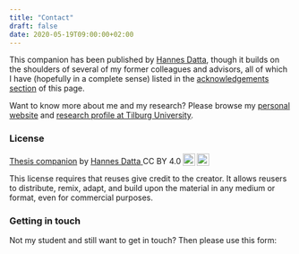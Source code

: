 ```yaml
---
title: "Contact"
draft: false
date: 2020-05-19T09:00:00+02:00
---
```


This companion has been published by [Hannes Datta](https://hannesdatta.com),
though it builds on the shoulders of several of my
former colleagues and advisors, all of which
I have (hopefully in a complete sense) listed in
the [acknowledgements section](acknowledgements) of this page.

Want to know more about me and my research? Please browse my [personal website](https://hannesdatta.com) and [research profile at Tilburg University](https://tiu.nu/datta).

<!--Submit the form and confirm your email address at [Formspree](https://formspree.io/).-->

### License

<p xmlns:dct="http://purl.org/dc/terms/" xmlns:cc="http://creativecommons.org/ns#" class="license-text"><a rel="cc:attributionURL" href="https://thesis.hannesdatta.com"><span rel="dct:title">Thesis companion</span></a> by <a rel="cc:attributionURL" href="https://hannesdatta.com"><span rel="cc:attributionName">Hannes Datta</span> </a>CC BY 4.0<a href="https://creativecommons.org/licenses/by/4.0"><img style="height:22px!important;margin-left: 3px;vertical-align:text-bottom;" src="https://search.creativecommons.org/static/img/cc_icon.svg" /><img  style="height:22px!important;margin-left: 3px;vertical-align:text-bottom;" src="https://search.creativecommons.org/static/img/cc-by_icon.svg" /></a></p>

This license requires that reuses give credit to the creator. It allows reusers to distribute, remix, adapt, and build upon the material in any medium or format, even for commercial purposes.

### Getting in touch


Not my student and still want to get in touch? Then please use this form:
